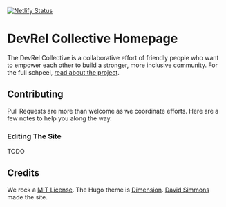 [![Netlify Status](https://api.netlify.com/api/v1/badges/37843416-2663-4de2-b4e9-ad09f75d86a9/deploy-status)](https://app.netlify.com/sites/elegant-kilby-ac915a/deploys)

# DevRel Collective Homepage

The DevRel Collective is a collaborative effort of friendly people who want to empower each other to build a stronger, more inclusive community. For the full schpeel, [read about the project](https://github.com/devrelcollective/getting-started).

## Contributing

Pull Requests are more than welcome as we coordinate efforts. Here are a few notes to help you along the way.

### Editing The Site

TODO

## Credits

We rock a [MIT License](https://opensource.org/licenses/MIT). The Hugo theme is [Dimension](https://github.com/your-identity/hugo-theme-dimension/). [David Simmons](https://github.com/davidgs) made the site.

